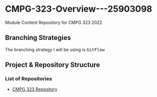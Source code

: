 # CMPG-323-Overview---25903098
Module Content Repository for CMPG 323 2022

## Branching Strategies
The branching strategy I will be using is <tt>GitFlow</tt>

## Project & Repository Structure

### List of Repositories
- <a href="https://github.com/SebSharp/](https://github.com/SebSharp/CMPG-323-Overview---25903098" target="_blank">CMPG 323 Repository</a> 
